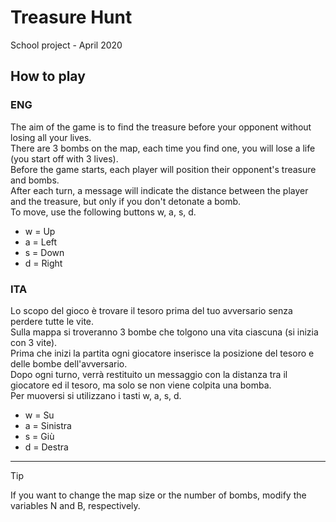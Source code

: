 # Treasure Hunt 
School project - April 2020
## How to play
### ENG 
The aim of the game is to find the treasure before your opponent without losing all your lives.<br>
There are 3 bombs on the map, each time you find one, you will lose a life (you start off with 3 lives).<br>
Before the game starts, each player will position their opponent's treasure and bombs.<br>
After each turn, a message will indicate the distance between the player and the treasure, but only if you don't detonate a bomb.<br>
To move, use the following buttons w, a, s, d.<br>
- w = Up
- a = Left
- s = Down
- d = Right
### ITA
Lo scopo del gioco è trovare il tesoro prima del tuo avversario senza perdere tutte le vite.<br>
Sulla mappa si troveranno 3 bombe che tolgono una vita ciascuna (si inizia con 3 vite).<br>
Prima che inizi la partita ogni giocatore inserisce la posizione del tesoro e delle bombe dell'avversario.<br>
Dopo ogni turno, verrà restituito un messaggio con la distanza tra il giocatore ed il tesoro, ma solo se non viene colpita una bomba.<br>
Per muoversi si utilizzano i tasti w, a, s, d.<br>
- w = Su
- a = Sinistra
- s = Giù
- d = Destra
---
> [!TIP]
> If you want to change the map size or the number of bombs, modify the variables N and B, respectively.

